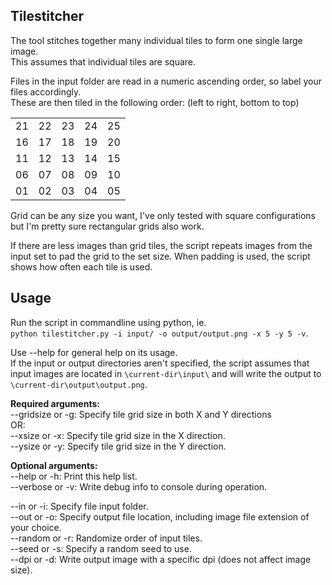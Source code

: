 ## Tilestitcher
The tool stitches together many individual tiles to form one single large image.  
This assumes that individual tiles are square. 

Files in the input folder are read in a numeric ascending order, so label your files accordingly.   
These are then tiled in the following order: (left to right, bottom to top)

|    	|    	|    	|    	|    	|
|----	|----	|----	|----	|----	|
| 21 	| 22 	| 23 	| 24 	| 25 	|
| 16 	| 17 	| 18 	| 19 	| 20 	|
| 11 	| 12 	| 13 	| 14 	| 15 	|
| 06  	| 07  	| 08  	| 09  	| 10 	|
| 01  	| 02  	| 03  	| 04  	| 05  	|

Grid can be any size you want, I've only tested with square configurations but I'm pretty sure rectangular grids also work.

If there are less images than grid tiles, the script repeats images from the input set to pad the grid to the set size. 
When padding is used, the script shows how often each tile is used.


## Usage  
Run the script in commandline using python, ie.  
`python tilestitcher.py -i input/ -o output/output.png -x 5 -y 5 -v`.    

Use --help for general help on its usage.    
If the input or output directories aren't specified, the script assumes that input images are located in `\current-dir\input\` and will write the output to `\current-dir\output\output.png`. 

**Required arguments:**  
--gridsize or -g:   Specify tile grid size in both X and Y directions  
OR:  
--xsize or -x:      Specify tile grid size in the X direction.  
--ysize or -y:      Specify tile grid size in the Y direction.  

**Optional arguments:**  
--help or -h:       Print this help list.  
--verbose or -v:    Write debug info to console during operation.  

--in or -i:         Specify file input folder.  
--out or -o:        Specify output file location, including image file extension of your choice.   
--random or -r:     Randomize order of input tiles.   
--seed or -s:       Specify a random seed to use.  
--dpi or -d:        Write output image with a specific dpi (does not affect image size).  


